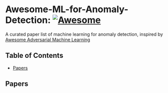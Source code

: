 # Awesome-ML-for-Anomaly-Detection: [![Awesome](https://cdn.rawgit.com/sindresorhus/awesome/d7305f38d29fed78fa85652e3a63e154dd8e8829/media/badge.svg)](https://github.com/sindresorhus/awesome)
A curated paper list of machine learning for anomaly detection, inspired by [Awesome Adversarial Machine Learning](https://github.com/yenchenlin/awesome-adversarial-machine-learning)

## Table of Contents
  - [Papers](#papers)

## Papers
